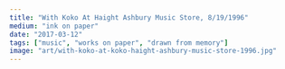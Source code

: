```yaml
---
title: "With Koko At Haight Ashbury Music Store, 8/19/1996"
medium: "ink on paper"
date: "2017-03-12"
tags: ["music", "works on paper", "drawn from memory"]
image: "art/with-koko-at-koko-haight-ashbury-music-store-1996.jpg"
---
```

